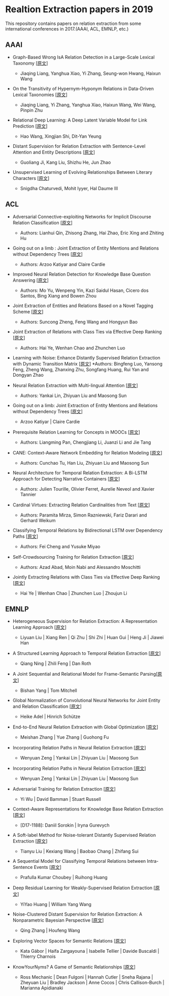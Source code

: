 # Realtion Extraction papers in 2019

This repository contains papers on relation extraction from some international conferences in 2017.(AAAI, ACL, EMNLP, etc.)


## AAAI

* Graph-Based Wrong IsA Relation Detection in a Large-Scale Lexical Taxonomy [[原文](http://aaai.org/ocs/index.php/AAAI/AAAI17/paper/view/14268)]
    * Jiaqing Liang, Yanghua Xiao, Yi Zhang, Seung-won Hwang, Haixun Wang

* On the Transitivity of Hypernym-Hyponym Relations in Data-Driven Lexical Taxonomies [[原文](http://aaai.org/ocs/index.php/AAAI/AAAI17/paper/view/14267)]
    * Jiaqing Liang, Yi Zhang, Yanghua Xiao, Haixun Wang, Wei Wang, Pinpin Zhu

* Relational Deep Learning: A Deep Latent Variable Model for Link Prediction [[原文](http://aaai.org/ocs/index.php/AAAI/AAAI17/paper/view/14346)]
    * Hao Wang, Xingjian Shi, Dit-Yan Yeung

* Distant Supervision for Relation Extraction with Sentence-Level Attention and Entity Descriptions [[原文](http://aaai.org/ocs/index.php/AAAI/AAAI17/paper/view/14491)]
    * Guoliang Ji, Kang Liu, Shizhu He, Jun Zhao

* Unsupervised Learning of Evolving Relationships Between Literary Characters [[原文](http://aaai.org/ocs/index.php/AAAI/AAAI17/paper/view/14564)]
    * Snigdha Chaturvedi, Mohit Iyyer, Hal Daume III
    
    
## ACL

* Adversarial Connective-exploiting Networks for Implicit Discourse Relation Classification [[原文](https://www.aclweb.org/anthology/papers/P/P17/P17-1093/)]
    * Authors: Lianhui Qin, Zhisong Zhang, Hai Zhao, Eric Xing and Zhiting Hu

* Going out on a limb : Joint Extraction of Entity Mentions and Relations without Dependency Trees [[原文](https://www.aclweb.org/anthology/papers/P/P17/P17-1085/)]
    * Authors: Arzoo Katiyar and Claire Cardie

* Improved Neural Relation Detection for Knowledge Base Question Answering [[原文](https://www.aclweb.org/anthology/papers/P/P17/P17-1053/)]
    * Authors: Mo Yu, Wenpeng Yin, Kazi Saidul Hasan, Cicero dos Santos, Bing Xiang and Bowen Zhou

* Joint Extraction of Entities and Relations Based on a Novel Tagging Scheme [[原文](https://www.aclweb.org/anthology/papers/P/P17/P17-1113/)]
    * Authors: Suncong Zheng, Feng Wang and Hongyun Bao

* Joint Extraction of Relations with Class Ties via Effective Deep Ranking [[原文](https://arxiv.org/abs/1612.07602)]
    * Authors: Hai Ye, Wenhan Chao and Zhunchen Luo

* Learning with Noise: Enhance Distantly Supervised Relation Extraction with Dynamic Transition Matrix [[原文](https://www.aclweb.org/anthology/papers/P/P17/P17-1040/)]
    *Authors: Bingfeng Luo, Yansong Feng, Zheng Wang, Zhanxing Zhu, Songfang Huang, Rui Yan and Dongyan Zhao

* Neural Relation Extraction with Multi-lingual Attention [[原文](https://www.aclweb.org/anthology/papers/P/P17/P17-1004/)]
    * Authors: Yankai Lin, Zhiyuan Liu and Maosong Sun

* Going out on a limb: Joint Extraction of Entity Mentions and Relations without Dependency Trees [[原文](https://www.aclweb.org/anthology/papers/P/P17/P17-1085/)]
    * Arzoo Katiyar | Claire Cardie

* Prerequisite Relation Learning for Concepts in MOOCs [[原文](https://www.aclweb.org/anthology/papers/P/P17/P17-1133/)]
    * Authors: Liangming Pan, Chengjiang Li, Juanzi Li and Jie Tang

* CANE: Context-Aware Network Embedding for Relation Modeling [[原文](https://www.aclweb.org/anthology/papers/P/P17/P17-1158/)]
    * Authors: Cunchao Tu, Han Liu, Zhiyuan Liu and Maosong Sun

* Neural Architecture for Temporal Relation Extraction: A Bi-LSTM Approach for Detecting Narrative Containers [[原文](https://www.aclweb.org/anthology/papers/P/P17/P17-2035/)]
    * Authors: Julien Tourille, Olivier Ferret, Aurelie Neveol and Xavier Tannier

* Cardinal Virtues: Extracting Relation Cardinalities from Text [[原文](https://www.aclweb.org/anthology/papers/P/P17/P17-2055/)]
    * Authors: Paramita Mirza, Simon Razniewski, Fariz Darari and Gerhard Weikum

* Classifying Temporal Relations by Bidirectional LSTM over Dependency Paths [[原文](https://www.aclweb.org/anthology/papers/P/P17/P17-2001/)]
    * Authors: Fei Cheng and Yusuke Miyao

* Self-Crowdsourcing Training for Relation Extraction [[原文](https://www.aclweb.org/anthology/papers/P/P17/P17-2082/)]
    * Authors: Azad Abad, Moin Nabi and Alessandro Moschitti


* Jointly Extracting Relations with Class Ties via Effective Deep Ranking [[原文](https://www.aclweb.org/anthology/papers/P/P17/P17-1166/)]
    * Hai Ye | Wenhan Chao | Zhunchen Luo | Zhoujun Li

## EMNLP

* Heterogeneous Supervision for Relation Extraction: A Representation Learning Approach [[原文](https://www.aclweb.org/anthology/papers/D/D17/D17-1005/)]
    * Liyuan Liu | Xiang Ren | Qi Zhu | Shi Zhi | Huan Gui | Heng Ji | Jiawei Han

* A Structured Learning Approach to Temporal Relation Extraction [[原文](https://www.aclweb.org/anthology/papers/D/D17/D17-1108/)]
    * Qiang Ning | Zhili Feng | Dan Roth

* A Joint Sequential and Relational Model for Frame-Semantic Parsing[[原文](https://www.aclweb.org/anthology/papers/D/D17/D17-1128/)]
    * Bishan Yang | Tom Mitchell

* Global Normalization of Convolutional Neural Networks for Joint Entity and Relation Classification [[原文](https://www.aclweb.org/anthology/papers/D/D17/D17-1181/)]
    * Heike Adel | Hinrich Schütze

* End-to-End Neural Relation Extraction with Global Optimization [[原文](https://www.aclweb.org/anthology/papers/D/D17/D17-1182/)]
    * Meishan Zhang | Yue Zhang | Guohong Fu

* Incorporating Relation Paths in Neural Relation Extraction [[原文](https://www.aclweb.org/anthology/papers/D/D17/D17-1186/)]
    * Wenyuan Zeng | Yankai Lin | Zhiyuan Liu | Maosong Sun

* Incorporating Relation Paths in Neural Relation Extraction [[原文](https://www.aclweb.org/anthology/papers/D/D17/D17-1186/)]
    * Wenyuan Zeng | Yankai Lin | Zhiyuan Liu | Maosong Sun

* Adversarial Training for Relation Extraction [[原文](https://www.aclweb.org/anthology/papers/D/D17/D17-1187/)]
    * Yi Wu | David Bamman | Stuart Russell

* Context-Aware Representations for Knowledge Base Relation Extraction [[原文](https://www.aclweb.org/anthology/papers/D/D17/D17-1188/)]
    * [D17-1188]: Daniil Sorokin | Iryna Gurevych
    
* A Soft-label Method for Noise-tolerant Distantly Supervised Relation Extraction [[原文](https://www.aclweb.org/anthology/papers/D/D17/D17-1189/)]
    * Tianyu Liu | Kexiang Wang | Baobao Chang | Zhifang Sui

* A Sequential Model for Classifying Temporal Relations between Intra-Sentence Events [[原文](https://www.aclweb.org/anthology/papers/D/D17/D17-1190/)]
    * Prafulla Kumar Choubey | Ruihong Huang

* Deep Residual Learning for Weakly-Supervised Relation Extraction [[原文](https://www.aclweb.org/anthology/papers/D/D17/D17-1191/)]
    * YiYao Huang | William Yang Wang

* Noise-Clustered Distant Supervision for Relation Extraction: A Nonparametric Bayesian Perspective [[原文](https://www.aclweb.org/anthology/papers/D/D17/D17-1192/)]
    * Qing Zhang | Houfeng Wang

* Exploring Vector Spaces for Semantic Relations [[原文](https://www.aclweb.org/anthology/papers/D/D17/D17-1193/)]
    * Kata Gábor | Haifa Zargayouna | Isabelle Tellier | Davide Buscaldi | Thierry Charnois

* KnowYourNyms? A Game of Semantic Relationships [[原文](https://www.aclweb.org/anthology/papers/D/D17/D17-2007/)]
    * Ross Mechanic | Dean Fulgoni | Hannah Cutler | Sneha Rajana | Zheyuan Liu | Bradley Jackson | Anne Cocos | Chris Callison-Burch | Marianna Apidianaki
